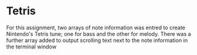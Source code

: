 # Tetris

For this assignment, two arrays of note information was entred to create Nintendo's Tetris tune; one for bass and the other for melody. There was a further array added to output scrolling text next to the note information in the terminal window